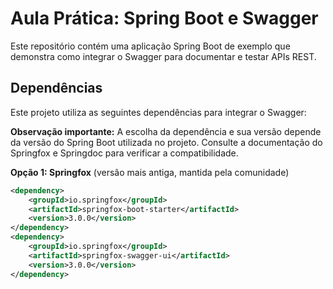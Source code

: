 # Aula Prática: Spring Boot e Swagger

Este repositório contém uma aplicação Spring Boot de exemplo que demonstra como integrar o Swagger para documentar e testar APIs REST.

## Dependências

Este projeto utiliza as seguintes dependências para integrar o Swagger:

**Observação importante:** A escolha da dependência e sua versão depende da versão do Spring Boot utilizada no projeto. Consulte a documentação do Springfox e Springdoc para verificar a compatibilidade.


**Opção 1: Springfox** (versão mais antiga, mantida pela comunidade)

```xml
<dependency>
    <groupId>io.springfox</groupId>
    <artifactId>springfox-boot-starter</artifactId>
    <version>3.0.0</version> 
</dependency>
<dependency>
    <groupId>io.springfox</groupId>
    <artifactId>springfox-swagger-ui</artifactId>
    <version>3.0.0</version>
</dependency>